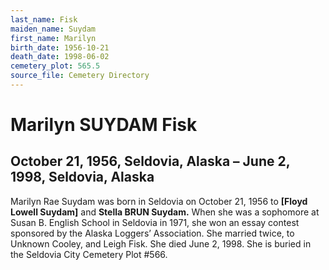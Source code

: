 ```yaml
---
last_name: Fisk
maiden_name: Suydam
first_name: Marilyn
birth_date: 1956-10-21
death_date: 1998-06-02
cemetery_plot: 565.5
source_file: Cemetery Directory
---
```

# Marilyn SUYDAM Fisk

## October 21, 1956, Seldovia, Alaska – June 2, 1998, Seldovia, Alaska

Marilyn Rae Suydam was born in Seldovia on October 21, 1956 to **\[Floyd
Lowell Suydam\]** and **Stella BRUN Suydam.** When she was a sophomore
at Susan B. English School in Seldovia in 1971, she won an essay contest
sponsored by the Alaska Loggers’ Association. She married twice, to
Unknown Cooley, and Leigh Fisk. She died June 2, 1998. She is buried in
the Seldovia City Cemetery Plot \#566.

